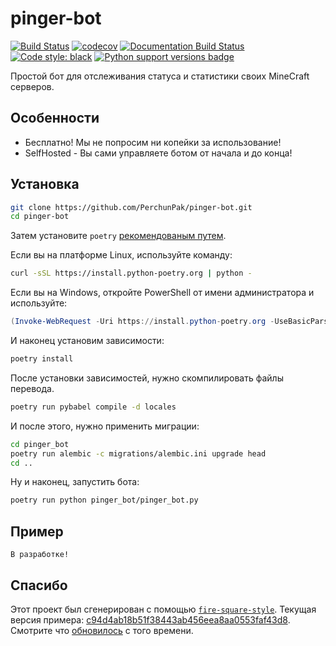 # pinger-bot

[![Build Status](https://github.com/PerchunPak/pinger-bot/actions/workflows/test.yml/badge.svg?branch=master)](https://github.com/PerchunPak/pinger-bot/actions?query=workflow%3Atest)
[![codecov](https://codecov.io/gh/PerchunPak/pinger-bot/branch/master/graph/badge.svg)](https://codecov.io/gh/PerchunPak/pinger-bot)
[![Documentation Build Status](https://readthedocs.org/projects/pinger-bot/badge/?version=latest)](https://pinger-bot.readthedocs.io/)
[![Code style: black](https://img.shields.io/badge/code%20style-black-000000.svg)](https://github.com/psf/black)
[![Python support versions badge](https://img.shields.io/badge/python-3.8%20%7C%203.9%20%7C%203.10-blue)](https://www.python.org/downloads/)

Простой бот для отслеживания статуса и статистики своих MineCraft серверов.

## Особенности

- Бесплатно! Мы не попросим ни копейки за использование!
- SelfHosted - Вы сами управляете ботом от начала и до конца!

## Установка

```bash
git clone https://github.com/PerchunPak/pinger-bot.git
cd pinger-bot
```

Затем установите `poetry` [рекомендованым путем](https://python-poetry.org/docs/master/#installation).

Если вы на платформе Linux, используйте команду:

```bash
curl -sSL https://install.python-poetry.org | python -
```

Если вы на Windows, откройте PowerShell от имени администратора и используйте:

```powershell
(Invoke-WebRequest -Uri https://install.python-poetry.org -UseBasicParsing).Content | python -
```

И наконец установим зависимости:

```bash
poetry install
```

После установки зависимостей, нужно скомпилировать файлы перевода.
```bash
poetry run pybabel compile -d locales
```

И после этого, нужно применить миграции:
```bash
cd pinger_bot
poetry run alembic -c migrations/alembic.ini upgrade head
cd ..
```

Ну и наконец, запустить бота:
```bash
poetry run python pinger_bot/pinger_bot.py
```

## Пример

```
В разработке!
```

## Спасибо

Этот проект был сгенерирован с помощью [`fire-square-style`](https://github.com/fire-square/fire-square-style).
Текущая версия примера: [c94d4ab18b51f38443ab456eea8aa0553faf43d8](https://github.com/fire-square/fire-square-style/tree/c94d4ab18b51f38443ab456eea8aa0553faf43d8).
Смотрите что [обновилось](https://github.com/fire-square/fire-square-style/compare/c94d4ab18b51f38443ab456eea8aa0553faf43d8...master) с того времени.
